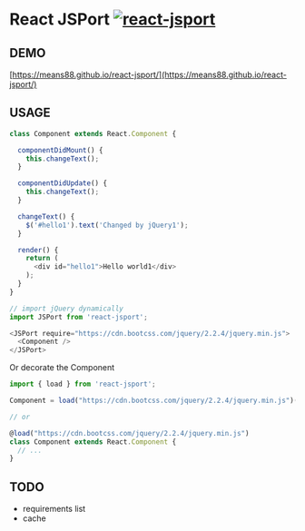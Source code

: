 React JSPort [![react-jsport](https://badge.fury.io/js/react-jsport.svg)](https://www.npmjs.com/package/react-jsport)
===

DEMO
---
[https://means88.github.io/react-jsport/](https://means88.github.io/react-jsport/)

USAGE
---

```js
class Component extends React.Component {

  componentDidMount() {
    this.changeText();
  }

  componentDidUpdate() {
    this.changeText();
  }

  changeText() {
    $('#hello1').text('Changed by jQuery1');
  }

  render() {
    return (
      <div id="hello1">Hello world1</div>
    );
  }
}

// import jQuery dynamically
import JSPort from 'react-jsport';

<JSPort require="https://cdn.bootcss.com/jquery/2.2.4/jquery.min.js">
  <Component />
</JSPort>
```

Or decorate the Component

```js
import { load } from 'react-jsport';

Component = load("https://cdn.bootcss.com/jquery/2.2.4/jquery.min.js")(Component);

// or

@load("https://cdn.bootcss.com/jquery/2.2.4/jquery.min.js")
class Component extends React.Component {
  // ...
}
```

TODO
---
- requirements list
- cache


